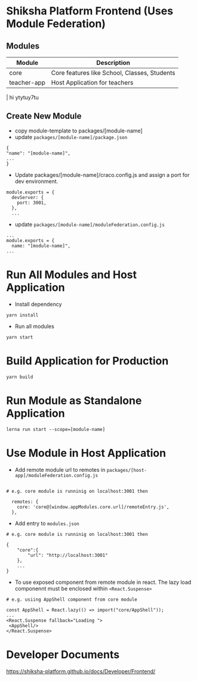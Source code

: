 # Shiksha Platform Frontend (Uses Module Federation)

## Modules

| Module      | Description                                  |
| ----------- | -------------------------------------------- |
| core        | Core features like School, Classes, Students |
| teacher-app | Host Application for teachers                |

| hi
ytytuy7tu

## Create New Module

- copy module-template to packages/[module-name]
- update `packages/[module-name]/package.json`

```
{
"name": "[module-name]",
...
}
```

- Update packages/[module-name]/craco.config.js and assign a port for dev environment.

```
module.exports = {
  devServer: {
    port: 3001,
  },
  ...
```

- update `packages/[module-name]/moduleFederation.config.js`

```
...
module.exports = {
  name: "[module-name]",
...

```

# Run All Modules and Host Application

- Install dependency

```
yarn install
```

- Run all modules

```
yarn start
```

# Build Application for Production

```
yarn build

```

# Run Module as Standalone Application

```
lerna run start --scope=[module-name]

```

# Use Module in Host Application

- Add remote module url to remotes in `packages/[host-app]/moduleFederation.config.js`

```

# e.g. core module is runninig on localhost:3001 then

  remotes: {
    core: 'core@[window.appModules.core.url]/remoteEntry.js',
  },
```

- Add entry to `modules.json`

```
# e.g. core module is runninig on localhost:3001 then

{
    "core":{
        "url": "http://localhost:3001"
    },
    ...
}
```

- To use exposed component from remote module in react.
  The lazy load componennt must be enclosed within `<React.Suspense>`

```
# e.g. usiing AppShell component from core module

const AppShell = React.lazy(() => import("core/AppShell"));
...
<React.Suspense fallback="Loading ">
 <AppShell/>
</React.Suspense>
```

# Developer Documents

https://shiksha-platform.github.io/docs/Developer/Frontend/
